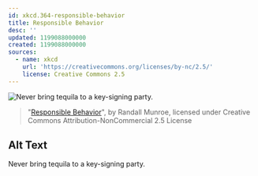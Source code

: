 ```yaml
---
id: xkcd.364-responsible-behavior
title: Responsible Behavior
desc: ''
updated: 1199088000000
created: 1199088000000
sources:
  - name: xkcd
    url: 'https://creativecommons.org/licenses/by-nc/2.5/'
    license: Creative Commons 2.5
---
```

![Never bring tequila to a key-signing party.](https://imgs.xkcd.com/comics/responsible_behavior.png)
> "[Responsible Behavior](https://xkcd.com/364/)", by Randall Munroe, licensed under Creative Commons Attribution-NonCommercial 2.5 License

## Alt Text
Never bring tequila to a key-signing party.
